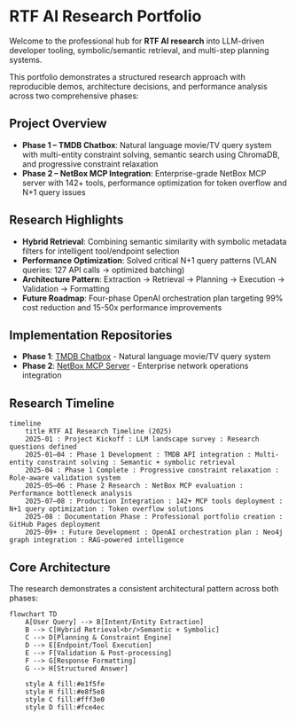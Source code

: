 # RTF AI Research Portfolio

Welcome to the professional hub for **RTF AI research** into LLM-driven developer tooling, symbolic/semantic retrieval, and multi-step planning systems.

This portfolio demonstrates a structured research approach with reproducible demos, architecture decisions, and performance analysis across two comprehensive phases:

## Project Overview

- **Phase 1 – TMDB Chatbox**: Natural language movie/TV query system with multi-entity constraint solving, semantic search using ChromaDB, and progressive constraint relaxation
- **Phase 2 – NetBox MCP Integration**: Enterprise-grade NetBox MCP server with 142+ tools, performance optimization for token overflow and N+1 query issues

## Research Highlights

- **Hybrid Retrieval**: Combining semantic similarity with symbolic metadata filters for intelligent tool/endpoint selection  
- **Performance Optimization**: Solved critical N+1 query patterns (VLAN queries: 127 API calls → optimized batching)
- **Architecture Pattern**: Extraction → Retrieval → Planning → Execution → Validation → Formatting
- **Future Roadmap**: Four-phase OpenAI orchestration plan targeting 99% cost reduction and 15-50x performance improvements

## Implementation Repositories

- **Phase 1**: [TMDB Chatbox](https://github.com/FinnMacCumail/tmdbGPT) - Natural language movie/TV query system
- **Phase 2**: [NetBox MCP Server](https://github.com/FinnMacCumail/mcp-netbox) - Enterprise network operations integration

## Research Timeline
```mermaid
timeline
    title RTF AI Research Timeline (2025)
    2025-01 : Project Kickoff : LLM landscape survey : Research questions defined
    2025-01–04 : Phase 1 Development : TMDB API integration : Multi-entity constraint solving : Semantic + symbolic retrieval
    2025-04 : Phase 1 Complete : Progressive constraint relaxation : Role-aware validation system
    2025-05–06 : Phase 2 Research : NetBox MCP evaluation : Performance bottleneck analysis
    2025-07–08 : Production Integration : 142+ MCP tools deployment : N+1 query optimization : Token overflow solutions
    2025-08 : Documentation Phase : Professional portfolio creation : GitHub Pages deployment
    2025-09+ : Future Development : OpenAI orchestration plan : Neo4j graph integration : RAG-powered intelligence
```

## Core Architecture

The research demonstrates a consistent architectural pattern across both phases:

```mermaid
flowchart TD
    A[User Query] --> B[Intent/Entity Extraction]
    B --> C[Hybrid Retrieval<br/>Semantic + Symbolic]
    C --> D[Planning & Constraint Engine]
    D --> E[Endpoint/Tool Execution]
    E --> F[Validation & Post-processing]
    F --> G[Response Formatting]
    G --> H[Structured Answer]
    
    style A fill:#e1f5fe
    style H fill:#e8f5e8
    style C fill:#fff3e0
    style D fill:#fce4ec
```
